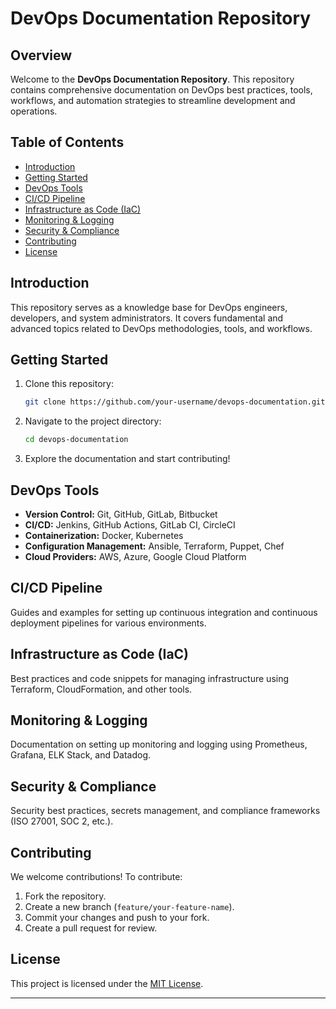 # DevOps Documentation Repository

## Overview
Welcome to the **DevOps Documentation Repository**. This repository contains comprehensive documentation on DevOps best practices, tools, workflows, and automation strategies to streamline development and operations.

## Table of Contents
- [Introduction](#introduction)
- [Getting Started](#getting-started)
- [DevOps Tools](#devops-tools)
- [CI/CD Pipeline](#cicd-pipeline)
- [Infrastructure as Code (IaC)](#infrastructure-as-code-iac)
- [Monitoring & Logging](#monitoring--logging)
- [Security & Compliance](#security--compliance)
- [Contributing](#contributing)
- [License](#license)

## Introduction
This repository serves as a knowledge base for DevOps engineers, developers, and system administrators. It covers fundamental and advanced topics related to DevOps methodologies, tools, and workflows.

## Getting Started
1. Clone this repository:
   ```sh
   git clone https://github.com/your-username/devops-documentation.git
   ```
2. Navigate to the project directory:
   ```sh
   cd devops-documentation
   ```
3. Explore the documentation and start contributing!

## DevOps Tools
- **Version Control:** Git, GitHub, GitLab, Bitbucket
- **CI/CD:** Jenkins, GitHub Actions, GitLab CI, CircleCI
- **Containerization:** Docker, Kubernetes
- **Configuration Management:** Ansible, Terraform, Puppet, Chef
- **Cloud Providers:** AWS, Azure, Google Cloud Platform

## CI/CD Pipeline
Guides and examples for setting up continuous integration and continuous deployment pipelines for various environments.

## Infrastructure as Code (IaC)
Best practices and code snippets for managing infrastructure using Terraform, CloudFormation, and other tools.

## Monitoring & Logging
Documentation on setting up monitoring and logging using Prometheus, Grafana, ELK Stack, and Datadog.

## Security & Compliance
Security best practices, secrets management, and compliance frameworks (ISO 27001, SOC 2, etc.).

## Contributing
We welcome contributions! To contribute:
1. Fork the repository.
2. Create a new branch (`feature/your-feature-name`).
3. Commit your changes and push to your fork.
4. Create a pull request for review.

## License
This project is licensed under the [MIT License](LICENSE).

---

